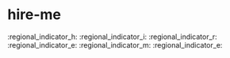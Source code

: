 # hire-me
:regional_indicator_h: :regional_indicator_i: :regional_indicator_r: :regional_indicator_e:  :regional_indicator_m: :regional_indicator_e:  
